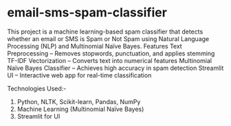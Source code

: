 # email-sms-spam-classifier
This project is a machine learning-based spam classifier that detects whether an email or SMS is Spam or Not Spam using Natural Language Processing (NLP) and Multinomial Naïve Bayes.
Features
Text Preprocessing – Removes stopwords, punctuation, and applies stemming
TF-IDF Vectorization – Converts text into numerical features
Multinomial Naïve Bayes Classifier – Achieves high accuracy in spam detection
Streamlit UI – Interactive web app for real-time classification

Technologies Used:-

1.  Python, NLTK, Scikit-learn, Pandas, NumPy
2. Machine Learning (Multinomial Naïve Bayes)
3. Streamlit for UI
